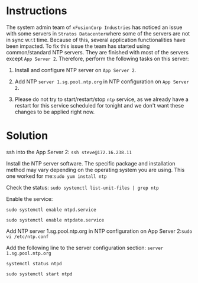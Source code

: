 # Instructions

The system admin team of `xFusionCorp Industries` has noticed an issue with some servers in `Stratos Datacenter`where some of the servers are not in sync w.r.t time. Because of this, several application functionalities have been impacted. To fix this issue the team has started using common/standard NTP servers. They are finished with most of the servers except `App Server 2`. Therefore, perform the following tasks on this server:

1. Install and configure NTP server on `App Server 2`.

2. Add NTP `server 1.sg.pool.ntp.org` in NTP configuration on `App Server 2`.

3. Please do not try to start/restart/stop `ntp` service, as we already have a restart for this service scheduled for tonight and we don't want these changes to be applied right now.

# Solution

ssh into the App Server 2: `ssh steve@172.16.238.11`

Install the NTP server software. The specific package and installation method may vary depending on the operating system you are using. This one worked for me:`sudo yum install ntp`

Check the status: `sudo systemctl list-unit-files | grep ntp`

Enable the service:

`sudo systemctl enable ntpd.service`

`sudo systemctl enable ntpdate.service`

Add NTP server 1.sg.pool.ntp.org in NTP configuration on App Server 2:`sudo vi /etc/ntp.conf`

Add the following line to the server configuration section: `server 1.sg.pool.ntp.org`

`systemctl status ntpd`

`sudo systemctl start ntpd`
